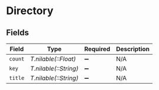 # Directory


## Fields

| Field                 | Type                  | Required              | Description           |
| --------------------- | --------------------- | --------------------- | --------------------- |
| `count`               | *T.nilable(::Float)*  | :heavy_minus_sign:    | N/A                   |
| `key`                 | *T.nilable(::String)* | :heavy_minus_sign:    | N/A                   |
| `title`               | *T.nilable(::String)* | :heavy_minus_sign:    | N/A                   |
